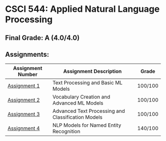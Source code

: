 # CSCI 544: Applied Natural Language Processing
## Final Grade: A (4.0/4.0)
## Assignments: 
| Assignment Number | Assignment Description                             | Grade    |
|-------------------|----------------------------------------------------|----------|
| [Assignment 1](https://github.com/ShreyaNayak256/CSCI544-Applied_Natural_Language_Processing/tree/main/HW1) | Text Processing and Basic ML Models                | 100/100  |
| [Assignment 2](https://github.com/ShreyaNayak256/CSCI544-Applied_Natural_Language_Processing/tree/main/%20HW2) | Vocabulary Creation and Advanced ML Models         | 100/100  |
| [Assignment 3](https://github.com/ShreyaNayak256/CSCI544-Applied_Natural_Language_Processing/tree/main/HW3) | Advanced Text Processing and Classification Models | 100/100  |
| [Assignment 4](https://github.com/ShreyaNayak256/CSCI544-Applied_Natural_Language_Processing/tree/main/HW4) | NLP Models for Named Entity Recognition            | 140/100  |
